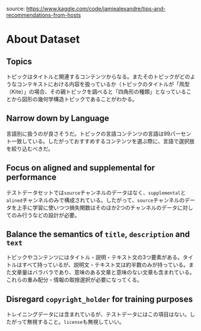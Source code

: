 source: https://www.kaggle.com/code/jamiealexandre/tips-and-recommendations-from-hosts
# About Dataset
## Topics
トピックはタイトルと関連するコンテンツからなる。またそのトピックがどのようなコンテキストにおける内容を扱っているか（トピックのタイトルが「凧型（Kite）」の場合、その親トピックを調べると「四角形の種類」となっていることから図形の幾何学構造トピックであることがわかる。

## Narrow down by Language
言語別に扱うのが良さそうだ。トピックの言語コンテンツの言語は99パーセント一致している。したがっておすすめするコンテンツを選ぶ際に、言語で選択肢を絞り込むべきだ。

## Focus on aligned and supplemental for performance
テストデータセットでは`source`チャンネルのデータはなく、`supplemental`と`alined`チャンネルのみで構成されている。したがって、`source`チャンネルのデータを上手に学習に使いつつ損失関数はそのほか2つのチャンネルのデータに対してのみ行うなどの設計が必要。

## Balance the semantics of `title`, `description` and `text`
トピックやコンテンツにはタイトル・説明・テキスト文の3つ要素がある。タイトルはすべて持っているが、説明文・テキスト文は約半数のみが持っている。また文章量はバラバラであり、意味のある文章と意味のない文章も含まれている。これらの重み配分・情報の取捨選択が必要になってくる。

## Disregard `copyright_holder` for training purposes
トレイニングデータには含まれているが、テストデータにはこの項目はない。したがって無視すること。`license`も無視していい。